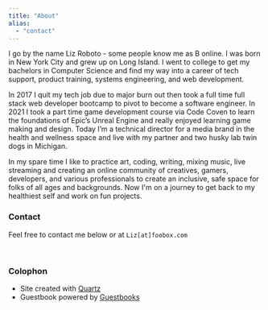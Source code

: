 ```yaml
---
title: "About"
alias:
  - "contact"
---
```


I go by the name Liz Roboto - some people know me as B online. I was born in New York City and grew up on Long Island. I went to college to get my bachelors in Computer Science and find my way into a career of tech support, product training, systems engineering, and web development.

In 2017 I quit my tech job due to major burn out then took a full time full stack web developer bootcamp to pivot to become a software engineer. In 2021 I took a part time game development course via Code Coven to learn the foundations of Epic’s Unreal Engine and really enjoyed learning game making and design. Today I’m a technical director for a media brand in the health and wellness space and live with my partner and two husky lab twin dogs in Michigan.

In my spare time I like to practice art, coding, writing, mixing music, live streaming and creating an online community of creatives, gamers, developers, and various professionals to create an inclusive, safe space for folks of all ages and backgrounds. Now I'm on a journey to get back to my healthiest self and work on fun projects. 

### Contact

Feel free to contact me below or at ```Liz[at]foobox.com```

<script data-letterbirduser="liz" src="https://letterbird.co/embed/v1.js"></script>

<br>

### Colophon
- Site created with [Quartz](https://quartz.jzhao.xyz/)
- Guestbook powered by [Guestbooks](https://guestbooks.meadow.cafe/)
